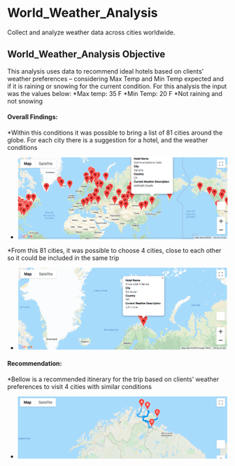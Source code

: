 # World_Weather_Analysis
Collect and analyze weather data across cities worldwide.

## World_Weather_Analysis Objective
This analysis uses data to recommend ideal hotels based on clients’ weather preferences – considering Max Temp and Min Temp expected and if it is raining or snowing for the current condition. 
For this analysis the input was the values below:
*Max temp: 35 F
*Min Temp: 20 F
*Not raining and not snowing

#### Overall Findings:

*Within this conditions it was possible to bring a list of 81 cities around the globe. For each city there is a suggestion for a hotel, and the weather conditions

- ![alt text](https://github.com/DaniGio/World_Weather_Analysis/blob/master/weather_data/WeatherPy_vacation_map.png)

*From this 81 cities, it was possible to choose 4 cities, close to each other so it could be included in the same trip
- ![alt text]( https://github.com/DaniGio/World_Weather_Analysis/blob/master/weather_data/WeatherPy_travel_map_markers.png)

#### Recommendation:
*Bellow is a recommended itinerary for the trip based on clients’ weather preferences to visit 4 cities with similar conditions
- ![alt text]( https://github.com/DaniGio/World_Weather_Analysis/blob/master/weather_data/WeatherPy_travel_map.png)
